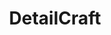 ---
title: DetailCraft
crosslinks:
- Minecraft
- Serendipity
- BeautifulMinecraft
- MCBuildSchool
- textureaday
- chunky
---